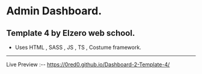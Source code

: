 # Admin Dashboard.

## Template 4 by Elzero web school.

- Uses HTML , SASS , JS , TS , Costume framework.

<hr>

Live Preview :-- https://0red0.github.io/Dashboard-2-Template-4/
